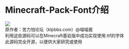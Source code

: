 # Minecraft-Pack-Font介绍
![](https://img.shields.io/badge/版本(Releases)-V1.0.0-skyblue.svg)<br>
原作者：苦力怕论坛（klpbbs.com）@喵喵酱<br>
利用这些源码可以在Minecraft基岩版中成功实现使用.ttf的字体<br>
此源码完全开源，以便供大家研究或使用<br>
